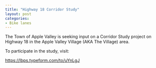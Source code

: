 ```yaml
---
title: "Highway 18 Corridor Study"
layout: post
categories:
- Bike lanes
---
```


The Town of Apple Valley is seeking input on a Corridor Study project on Highway 18 in the Apple Valley Village (AKA The Village) area.

To participate in the study, visit:

<https://lbps.typeform.com/to/uYnLgJ>